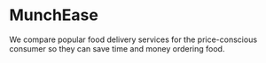# MunchEase
We compare popular food delivery services for the price-conscious consumer so they can save time and money ordering food.

